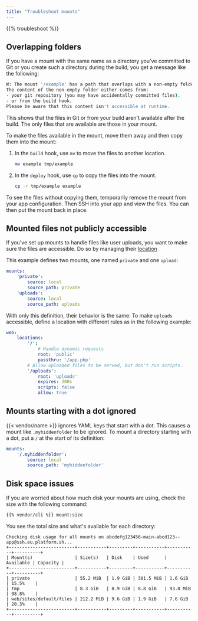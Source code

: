 ```yaml
---
title: "Troubleshoot mounts"
---
```


{{% troubleshoot %}}

## Overlapping folders

If you have a mount with the same name as a directory you've committed to Git or you create such a directory during the build,
you get a message like the following:

```bash
W: The mount '/example' has a path that overlaps with a non-empty folder.
The content of the non-empty folder either comes from:
- your git repository (you may have accidentally committed files).
- or from the build hook.
Please be aware that this content isn't accessible at runtime.
```

This shows that the files in Git or from your build aren't available after the build.
The only files that are available are those in your mount.

To make the files available in the mount, move them away and then copy them into the mount:

1. In the `build` hook, use `mv` to move the files to another location.

   ```bash
   mv example tmp/example
   ```

2. In the `deploy` hook, use `cp` to copy the files into the mount.

   ```bash
   cp -r tmp/example example
   ```

To see the files without copying them, temporarily remove the mount from your app configuration.
Then SSH into your app and view the files.
You can then put the mount back in place.

## Mounted files not publicly accessible

If you've set up mounts to handle files like user uploads, you want to make sure the files are accessible.
Do so by managing their [location](./app-reference.md#locations)

This example defines two mounts, one named `private` and one `upload`:

```yaml {configFile="app"}
mounts:
    'private':
        source: local
        source_path: private
    'uploads':
        source: local
        source_path: uploads
```

With only this definition, their behavior is the same.
To make `uploads` accessible, define a location with different rules as in the following example:

```yaml {configFile="app"}
web:
    locations:
        '/':
            # Handle dynamic requests
            root: 'public'
            passthru: '/app.php'
        # Allow uploaded files to be served, but don't run scripts.
        '/uploads':
            root: 'uploads'
            expires: 300s
            scripts: false
            allow: true
```

## Mounts starting with a dot ignored

{{< vendor/name >}} ignores YAML keys that start with a dot.
This causes a mount like `.myhiddenfolder` to be ignored.
To mount a directory starting with a dot, put a `/` at the start of its definition:

```yaml
mounts:
    '/.myhiddenfolder':
        source: local
        source_path: 'myhiddenfolder'
```

## Disk space issues

If you are worried about how much disk your mounts are using, check the size with the following command:

```bash
{{% vendor/cli %}} mount:size
```

You see the total size and what's available for each directory:

```text
Checking disk usage for all mounts on abcdefg123456-main-abcd123--app@ssh.eu.platform.sh...
+-------------------------+-----------+---------+-----------+-----------+----------+
| Mount(s)                | Size(s)   | Disk    | Used      | Available | Capacity |
+-------------------------+-----------+---------+-----------+-----------+----------+
| private                 | 55.2 MiB  | 1.9 GiB | 301.5 MiB | 1.6 GiB   | 15.5%    |
| tmp                     | 8.3 GiB   | 8.9 GiB | 8.8 GiB   | 93.0 MiB  | 98.8%    |
| web/sites/default/files | 212.2 MiB | 9.6 GiB | 1.9 GiB   | 7.6 GiB   | 20.3%    |
+-------------------------+-----------+---------+-----------+-----------+----------+
```
